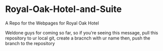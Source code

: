 # Royal-Oak-Hotel-and-Suite
A Repo for the Webpages for Royal Oak Hotel 

Weldone guys for coming so far, so if you're seeing this message, pull this repository to ur local git, create a bracnch with ur name
then, push the branch to the repository


